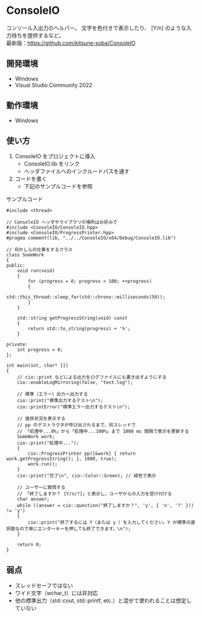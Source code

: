 # ConsoleIO
コンソール入出力のヘルパー。
文字を色付きで表示したり、<question> [Y/n] のような入力待ちを提供するなど。  
最新版：https://github.com/kitsune-soba/ConsoleIO

## 開発環境
- Windows
- Visual Studio Community 2022

## 動作環境
- Windows

## 使い方
1. ConsoleIO をプロジェクトに導入
	- ConsoleIO.lib をリンク
	- ヘッダファイルへのインクルードパスを通す
1. コードを書く
	- 下記のサンプルコードを参照

サンプルコード
```
#include <thread>

// ConsoleIO ヘッダやライブラリの場所はお好みで
#include <ConsoleIO/ConsoleIO.hpp>
#include <ConsoleIO/ProgressPrinter.hpp>
#pragma comment(lib, "../../ConsoleIO/x64/Debug/ConsoleIO.lib")

// 何かしらの仕事をするクラス
class SomeWork
{
public:
	void run(void)
	{
		for (progress = 0; progress < 100; ++progress)
		{
			std::this_thread::sleep_for(std::chrono::milliseconds(50));
		}
	}

	std::string getProgressString(void) const
	{
		return std::to_string(progress) + '%';
	}

private:
	int progress = 0;
};

int main(int, char* [])
{
	// cio::print などによる出力をログファイルにも書き出すようにする
	cio::enableLogMirroring(false, "test.log");

	// 標準（エラー）出力へ出力する
	cio::print("標準出力するテスト\n");
	cio::printError("標準エラー出力するテスト\n");

	// 進捗状況を表示する
	// pp のデストラクタが呼び出されるまで、別スレッドで
	// 「処理中...0%」から「処理中...100%」まで 1000 ms 間隔で表示を更新する
	SomeWork work;
	cio::print("処理中...");
	{
		cio::ProgressPrinter pp([&work] { return work.getProgressString(); }, 1000, true);
		work.run();
	}
	cio::print("完了\n", cio::Color::Green); // 緑色で表示

	// ユーザーに質問する
	// 「終了しますか？ [Y/n/?]」と表示し、ユーザからの入力を受け付ける
	char answer;
	while ((answer = cio::question("終了しますか？", 'y', { 'n', '?' })) != 'y')
	{
		cio::print("終了するには Y（または y ）を入力してください。Y が標準の選択肢なので単にエンターキーを押しても終了できます。\n");
	}

	return 0;
}
```

## 弱点
- スレッドセーフではない
- ワイド文字（wchar_t）には非対応
- 他の標準出力（std::cout, std::printf, etc.）と混ぜて使われることは想定していない
